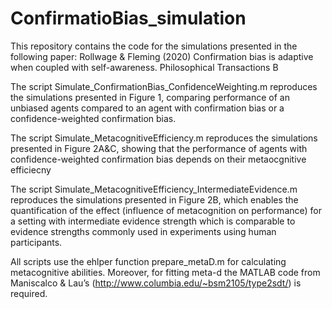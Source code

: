 # ConfirmatioBias_simulation
This repository contains the code for the simulations presented in the following paper: Rollwage &amp; Fleming (2020) Confirmation bias is adaptive when coupled with self-awareness. Philosophical Transactions B

The script Simulate_ConfirmationBias_ConfidenceWeighting.m reproduces the simulations presented in Figure 1, comparing performance of an unbiased agents compared to an agent with confirmation bias or a confidence-weighted confirmation bias.

The script Simulate_MetacognitiveEfficiency.m reproduces the simulations presented in Figure 2A&C, showing that the performance of agents with confidence-weighted confirmation bias depends on their metaocgnitive efficiecny


The script Simulate_MetacognitiveEfficiency_IntermediateEvidence.m reproduces the simulations presented in Figure 2B, which enables the quantification of the effect (influence of metacognition on performance) for a setting with intermediate evidence strength which is comparable to evidence strengths commonly used in experiments using human participants. 

All scripts use the ehlper function prepare_metaD.m for calculating metacognitive abilities. Moreover, for fitting meta-d the MATLAB code from Maniscalco & Lau’s   (http://www.columbia.edu/~bsm2105/type2sdt/) is required. 
